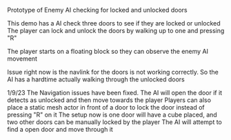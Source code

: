 Prototype of Enemy AI checking for locked and unlocked doors

This demo has a AI check three doors to see if they are locked or unlocked
The player can lock and unlock the doors by walking up to one and pressing "R"

The player starts on a floating block so they can observe the enemy AI movement

Issue right now is the navlink for the doors is not working correctly. So the AI has a hardtime actually walking through the unlocked doors 


1/9/23
The Navigation issues have been fixed. The AI will open the door if it detects as unlocked and then move towards the player
Players can also place a static mesh actor in front of a door to lock the door instead of pressing "R" on it
The setup now is one door will have a cube placed, and two other doors can be manually locked by the player
The AI will attempt to find a open door and move through it
